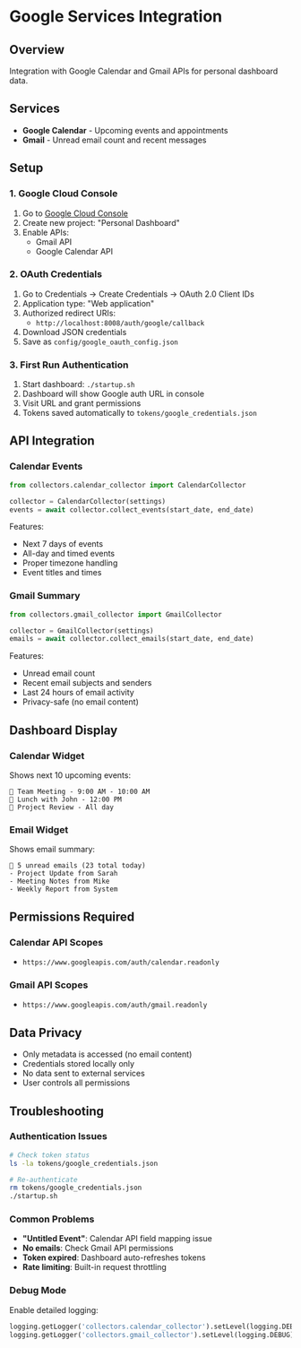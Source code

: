 # Google Services Integration

## Overview
Integration with Google Calendar and Gmail APIs for personal dashboard data.

## Services
- **Google Calendar** - Upcoming events and appointments
- **Gmail** - Unread email count and recent messages

## Setup

### 1. Google Cloud Console
1. Go to [Google Cloud Console](https://console.cloud.google.com)
2. Create new project: "Personal Dashboard"
3. Enable APIs:
   - Gmail API
   - Google Calendar API

### 2. OAuth Credentials
1. Go to Credentials → Create Credentials → OAuth 2.0 Client IDs
2. Application type: "Web application"
3. Authorized redirect URIs:
   - `http://localhost:8008/auth/google/callback`
4. Download JSON credentials
5. Save as `config/google_oauth_config.json`

### 3. First Run Authentication
1. Start dashboard: `./startup.sh`
2. Dashboard will show Google auth URL in console
3. Visit URL and grant permissions
4. Tokens saved automatically to `tokens/google_credentials.json`

## API Integration

### Calendar Events
```python
from collectors.calendar_collector import CalendarCollector

collector = CalendarCollector(settings)
events = await collector.collect_events(start_date, end_date)
```

Features:
- Next 7 days of events
- All-day and timed events
- Proper timezone handling
- Event titles and times

### Gmail Summary
```python
from collectors.gmail_collector import GmailCollector

collector = GmailCollector(settings)
emails = await collector.collect_emails(start_date, end_date)
```

Features:
- Unread email count
- Recent email subjects and senders
- Last 24 hours of email activity
- Privacy-safe (no email content)

## Dashboard Display

### Calendar Widget
Shows next 10 upcoming events:
```
📅 Team Meeting - 9:00 AM - 10:00 AM
📅 Lunch with John - 12:00 PM  
📅 Project Review - All day
```

### Email Widget
Shows email summary:
```
📧 5 unread emails (23 total today)
- Project Update from Sarah
- Meeting Notes from Mike
- Weekly Report from System
```

## Permissions Required

### Calendar API Scopes
- `https://www.googleapis.com/auth/calendar.readonly`

### Gmail API Scopes  
- `https://www.googleapis.com/auth/gmail.readonly`

## Data Privacy
- Only metadata is accessed (no email content)
- Credentials stored locally only
- No data sent to external services
- User controls all permissions

## Troubleshooting

### Authentication Issues
```bash
# Check token status
ls -la tokens/google_credentials.json

# Re-authenticate
rm tokens/google_credentials.json
./startup.sh
```

### Common Problems
- **"Untitled Event"**: Calendar API field mapping issue
- **No emails**: Check Gmail API permissions
- **Token expired**: Dashboard auto-refreshes tokens
- **Rate limiting**: Built-in request throttling

### Debug Mode
Enable detailed logging:
```python
logging.getLogger('collectors.calendar_collector').setLevel(logging.DEBUG)
logging.getLogger('collectors.gmail_collector').setLevel(logging.DEBUG)
```
